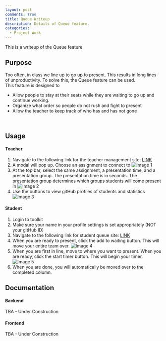 ```yaml
---
layout: post
comments: True
title: Queue Writeup
description: Details of Queue feature.
categories:
  - Project Work
---
```


This is a writeup of the Queue feature.

## Purpose
Too often, in class we line up to go up to present. This results in long lines of unproductivity. To solve this, the Queue feature can be used.
<br>
This feature is designed to
- Allow people to stay at their seats while they are waiting to go up and continue working.
- Organize what order so people do not rush and fight to present
- Allow the teacher to keep track of who has and has not gone
<br>

## Usage

#### Teacher
1. Navigate to the following link for the teacher management site: [LINK](https://spring2025.nighthawkcodingsociety.com/mvc/assignments/queue-management)
2. A modal will pop up. Choose an assignment to connect to
![Image 1](../../../images/1.png)
3. At the top bar, select the same assignment, a presentation time, and a presentation group. The presentation time is in seconds. The presentation group determines which groups students will come present in
![Image 2](../../../images/2.png)
4. Use the buttons to view gitHub profiles of students and statistics
![Image 3](../../../images/3.png)

#### Student
1. Login to toolkit
2. Make sure your name in your profile settings is set appropriately (NOT your gitHub ID)
4. Navigate to the following link for student queue site: [LINK](https://nighthawkcoders.github.io/portfolio_2025/student-toolkit/queue)
5. When you are ready to present, click the add to waiting button. This will move your entire team over.
![Image 4](../../../images/4.png)
6. When you are first in line, move to where you want to present. When you are ready, click the start timer button. This will begin your timer.
![Image 5](../../../images/5.png)
7. When you are done, you will automatically be moved over to the completed column.


## Documentation

#### Backend
TBA - Under Construction

#### Frontend
TBA - Under Construction